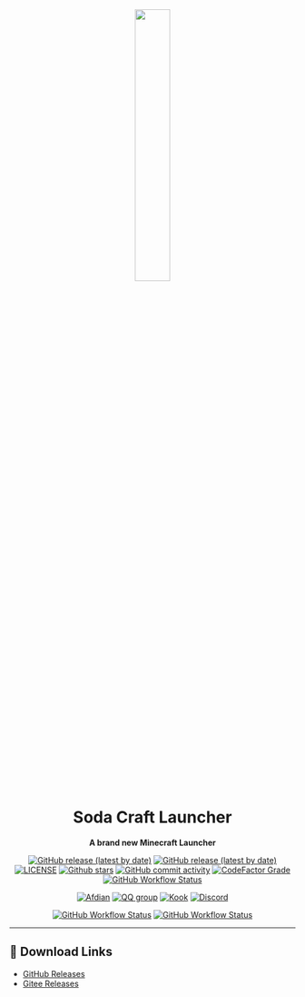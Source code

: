 <div id="top" align="center">

<img src="https://s2.loli.net/2022/11/27/nOb8QHZdeBgV5yC.png" width="35%">

# Soda Craft Launcher
**A brand new Minecraft Launcher**

</div>

<div align="center">

[![GitHub release (latest by date)](https://img.shields.io/github/v/release/SodaCL-Launcher/SodaCL?style=flat-square)](https://github.com/SodaCL-Launcher/SodaCL/release/latest)
[![GitHub release (latest by date)](https://img.shields.io/github/downloads/SodaCL-Launcher/SodaCL/latest/total?style=flat-square)](https://github.com/SodaCL-Launcher/SodaCL/releases/latest/download/SodaCL.exe)
[![LICENSE](https://img.shields.io/github/license/SodaCL-Launcher/SodaCL?style=flat-square)](https://github.com/SodaCL-Launcher/SodaCL/blob/master/LICENSE.txt)
[![Github stars](https://img.shields.io/github/stars/SodaCL-Launcher/SodaCL?style=flat-square)](https://github.com/SodaCL-Launcher/SodaCL)
[![GitHub commit activity](https://img.shields.io/github/commit-activity/m/SodaCL-Launcher/SodaCL?style=flat-square)](https://github.com/SodaCL-Launcher/SodaCL/commits)
[![CodeFactor Grade](https://img.shields.io/codefactor/grade/github/SodaCL-Launcher/SodaCL?style=flat-square)](https://www.codefactor.io/repository/github/SodaCL-Launcher/SodaCL)
[![GitHub Workflow Status](https://img.shields.io/github/actions/workflow/status/SodaCL-Launcher/SodaCL/codeql-analysis.yml?branch=master&label=CodeQL&style=flat-square)](https://github.com/SodaCL-Launcher/SodaCL/actions/workflows/CodeQL.yml)

[![Afdian](https://img.shields.io/badge/afdian-SodaCL-blue.svg?style=flat-square&color=ea4aaa&logo=github-sponsors)](https://afdian.net/@SodaCL)
[![QQ group](https://img.shields.io/badge/QQ_group-638450032-blue.svg?style=flat-square&color=12b7f5&logo=qq)](https://qm.qq.com/cgi-bin/qm/qr?k=7p2BAUfD1fXBvmSzIV-sptKdsLSB6Q5V&jump_from=webapi&authKey=YFXBo7XjMIFR5630MvS3Yva3Z4fPLM2pYFgjUnx+S7wbM9MPh+DDlkKhUYZquvnB)
[![Kook](https://img.shields.io/badge/KOOK-SodaCL-7ACC35.svg?style=flat-square)](https://kook.top/vPP18n)
[![Discord](https://img.shields.io/badge/discord-SodaCL-blue.svg?style=flat-square&color=5e75c5&logo=discord)](https://discord.gg/zJSv6p5dYZ)

[![GitHub Workflow Status](https://img.shields.io/github/actions/workflow/status/SodaCL-Launcher/SodaCL/publish.yml?branch=master&label=Publish&style=flat-square)](https://github.com/SodaCL-Launcher/SodaCL/actions/workflows/publish.yml)
[![GitHub Workflow Status](https://img.shields.io/github/actions/workflow/status/SodaCL-Launcher/SodaCL/build-and-test.yml?branch=master&label=build%20and%20test&style=flat-square)](https://github.com/SodaCL-Launcher/SodaCL/actions/workflows/build-and-test.yml)


</div>

---
## 🚀 Download Links
- [GitHub Releases](https://github.com/SodaCL-Launcher/SodaCL/releases/latest/download/SodaCL.exe)
- [Gitee Releases](https://gitee.com/SodaQuantumLab/SodaCL/releases)
